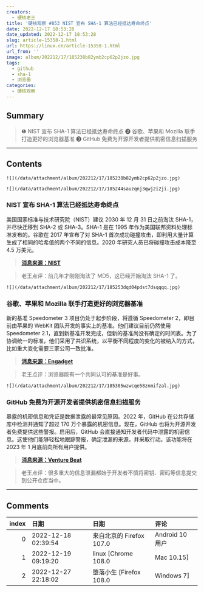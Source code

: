 ```yaml
---
creators:
  - 硬核老王
title: '硬核观察 #853 NIST 宣布 SHA-1 算法已经抵达寿命终点'
date: 2022-12-17 18:53:28
date_updated: 2022-12-17 18:53:28
slug: article-15358-1.html
url: https://linux.cn/article-15358-1.html
url_from: ''
image: album/202212/17/185238b82ymb2cp62p2jzo.jpg
tags:
  - github
  - sha-1
  - 浏览器
categories:
  - 硬核观察
---
```


## Summary

> ❶ NIST 宣布 SHA-1 算法已经抵达寿命终点
> ❷ 谷歌、苹果和 Mozilla 联手打造更好的浏览器基准
> ❸ GitHub 免费为开源开发者提供机密信息扫描服务

***

<!-- more -->

## Contents

`![](/data/attachment/album/202212/17/185238b82ymb2cp62p2jzo.jpg)`

`![](/data/attachment/album/202212/17/185244sauzqnj3qwj2i2ji.jpg)`

### NIST 宣布 SHA-1 算法已经抵达寿命终点

美国国家标准与技术研究院（NIST）建议 2030 年 12 月 31 日之前淘汰 SHA-1，并尽快迁移到 SHA-2 或 SHA-3。SHA-1 是在 1995 年作为美国联邦资料处理标准发布的。谷歌在 2017 年宣布了对 SHA-1 首次成功碰撞攻击，即利用大量计算生成了相同的哈希值的两个不同的信息。2020 年研究人员已将碰撞攻击成本降至 4.5 万美元。

> 
> **[消息来源：NIST](https://www.nist.gov/news-events/news/2022/12/nist-retires-sha-1-cryptographic-algorithm)**
> 
> 
> 

> 
> 老王点评：前几年才刚刚淘汰了 MD5，这已经开始淘汰 SHA-1 了。
> 
> 
> 

`![](/data/attachment/album/202212/17/185253dqd04pdst7dsqqqq.jpg)`

### 谷歌、苹果和 Mozilla 联手打造更好的浏览器基准

新的基准 Speedometer 3 项目仍处于起步阶段，将遵循 Speedometer 2，即目前由苹果的 WebKit 团队开发的事实上的基准。他们建议目前仍然使用 Speedometer 2.1，直到新基准开发完成，但新的基准尚没有确定的时间表。为了协调统一的标准，他们采用了共识系统，以平衡不同程度的变化的被纳入的方式，比如重大变化需要三家公司一致批准。

> 
> **[消息来源：Engadget](https://www.engadget.com/speedometer-3-browser-benchmark-apple-google-mozilla-212957943.html)**
> 
> 
> 

> 
> 老王点评：浏览器能有一个共同认可的基准是好事。
> 
> 
> 

`![](/data/attachment/album/202212/17/185305wzwcqe58znmifzal.jpg)`

### GitHub 免费为开源开发者提供机密信息扫描服务

暴露的机密信息和凭证是数据泄露的最常见原因。2022 年，GitHub 在公共存储库中检测并通知了超过 170 万个暴露的机密信息。现在，GitHub 也将为开源开发者免费提供这些警报。启用后，GitHub 会直接通知开发者代码中泄露的机密信息。这使他们能够轻松地跟踪警报，确定泄漏的来源，并采取行动。该功能将在 2023 年 1 月底前向所有用户提供。

> 
> **[消息来源：Venture Beat](https://venturebeat.com/security/open-source-code-is-everywhere-github-expands-security-tools-to-help-secure-it/)**
> 
> 
> 

> 
> 老王点评：很多重大的信息泄漏都始于开发者不慎将密钥、密码等信息提交到公开仓库当中。
> 
> 
>

***

## Comments

|   index | 日期                | 日期                                     | 评论                                                                                                   |
|--------:|:--------------------|:-----------------------------------------|:-------------------------------------------------------------------------------------------------------|
|       0 | 2022-12-18 02:39:54 | 来自北京的 Firefox 107.0|Android 10 用户 | 老王你说有没有一种可能，就是一九九六年就发现了 MD5 的弱点，二〇〇四年就已经开始淘汰把 MD5 用于加密了？ |
|       1 | 2022-12-19 09:19:20 | linux [Chrome 108.0|Mac 10.15]           | 非常可能。                                                                                             |
|       2 | 2022-12-27 22:18:02 | 堕落小生 [Firefox 108.0|Windows 7]       | TortoiseGit 还不支持 sha-2,还好 Git Bash 可以用                                                        |
